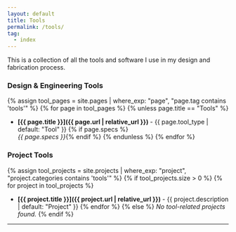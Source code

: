 ```yaml
---
layout: default
title: Tools
permalink: /tools/
tag:
  - index
---
```


This is a collection of all the tools and software I use in my design and fabrication process.

### Design & Engineering Tools

{% assign tool_pages = site.pages | where_exp: "page", "page.tag contains 'tools'" %}
{% for page in tool_pages %}
{% unless page.title == "Tools" %}
- **[{{ page.title }}]({{ page.url | relative_url }})** - {{ page.tool_type | default: "Tool" }}
  {% if page.specs %}<br>*{{ page.specs }}*{% endif %}
{% endunless %}
{% endfor %}

### Project Tools

{% assign tool_projects = site.projects | where_exp: "project", "project.categories contains 'tools'" %}
{% if tool_projects.size > 0 %}
{% for project in tool_projects %}
- **[{{ project.title }}]({{ project.url | relative_url }})** - {{ project.description | default: "Project" }}
{% endfor %}
{% else %}
*No tool-related projects found.*
{% endif %}

---